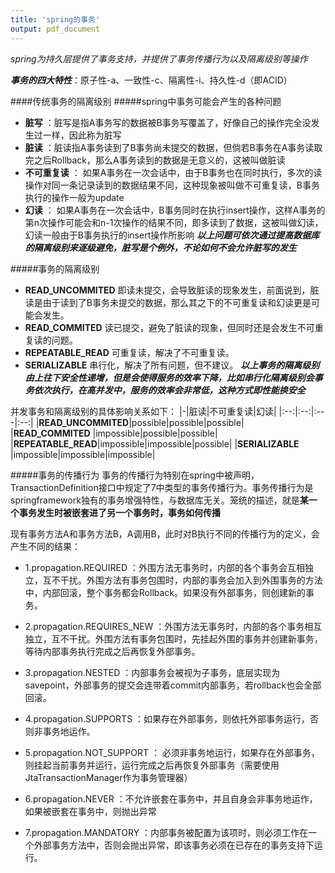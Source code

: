 ```yaml
---
title: 'spring的事务'
output: pdf_document
---
```


*spring为持久层提供了事务支持，并提供了事务传播行为以及隔离级别等操作*

***事务的四大特性***：原子性-a、一致性-c、隔离性-i、持久性-d（即ACID）


####传统事务的隔离级别
#####spring中事务可能会产生的各种问题
+ **脏写** ：脏写是指A事务写的数据被B事务写覆盖了，好像自己的操作完全没发生过一样，因此称为脏写
+ **脏读** ：脏读指A事务读到了B事务尚未提交的数据，但倘若B事务在A事务读取完之后Rollback，那么A事务读到的数据是无意义的，这被叫做脏读
+ **不可重复读** ： 如果A事务在一次会话中，由于B事务也在同时执行，多次的读操作对同一条记录读到的数据结果不同，这种现象被叫做不可重复读，B事务执行的操作一般为update
+ **幻读** ： 如果A事务在一次会话中，B事务同时在执行insert操作，这样A事务的第n次操作可能会和n-1次操作的结果不同，即多读到了数据，这被叫做幻读，幻读一般由于B事务执行的insert操作所影响
***以上问题可依次通过提高数据库的隔离级别来逐级避免，脏写是个例外，不论如何不会允许脏写的发生***

#####事务的隔离级别
+ **READ_UNCOMMITED** 即读未提交，会导致脏读的现象发生，前面说到，脏读是由于读到了B事务未提交的数据，那么其之下的不可重复读和幻读更是可能会发生。
+ **READ_COMMITED** 读已提交，避免了脏读的现象，但同时还是会发生不可重复读的问题。
+ **REPEATABLE_READ** 可重复读，解决了不可重复读。
+ **SERIALIZABLE** 串行化，解决了所有问题，但不建议。
***以上事务的隔离级别由上往下安全性递增，但是会使得服务的效率下降，比如串行化隔离级别会事务依次执行，在高并发中，服务的效率会非常低，这种方式即性能换安全***

并发事务和隔离级别的具体影响关系如下：
|-|脏读|不可重复读|幻读|
|:--:|:--:|:---|:--:|
|__READ_UNCOMMITED__|possible|possible|possible|
|__READ_COMMITED__  |impossible|possible|possible|
|__REPEATABLE_READ__|impossible|impossible|possible|
|__SERIALIZABLE__   |impossible|impossible|impossible|

#####事务的传播行为
事务的传播行为特别在spring中被声明，TransactionDefinition接口中规定了7中类型的事务传播行为。事务传播行为是springframework独有的事务增强特性，与数据库无关。笼统的描述，就是**某一个事务发生时被嵌套进了另一个事务时，事务如何传播**

现有事务方法A和事务方法B，A调用B，此时对B执行不同的传播行为的定义，会产生不同的结果：

+ 1.propagation.REQUIRED ：外围方法无事务时，内部的各个事务会互相独立，互不干扰。外围方法有事务包围时，内部的事务会加入到外围事务的方法中，内部回滚，整个事务都会Rollback。如果没有外部事务，则创建新的事务。

+ 2.propagation.REQUIRES_NEW ：外围方法无事务时，内部的各个事务相互独立，互不干扰。外围方法有事务包围时，先挂起外围的事务并创建新事务，等待内部事务执行完成之后再恢复外部事务。

+ 3.propagation.NESTED ：内部事务会被视为子事务，底层实现为savepoint，外部事务的提交会连带着commit内部事务，若rollback也会全部回滚。

+ 4.propagation.SUPPORTS ：如果存在外部事务，则依托外部事务运行，否则非事务地运作。

+ 5.propagation.NOT_SUPPORT ： 必须非事务地运行，如果存在外部事务，则挂起当前事务并运行，运行完成之后再恢复外部事务（需要使用JtaTransactionManager作为事务管理器）

+ 6.propagation.NEVER ：不允许嵌套在事务中，并且自身会非事务地运作，如果被嵌套在事务中，则抛出异常

+ 7.propagation.MANDATORY ：内部事务被配置为该项时，则必须工作在一个外部事务方法中，否则会抛出异常，即该事务必须在已存在的事务支持下运行。

